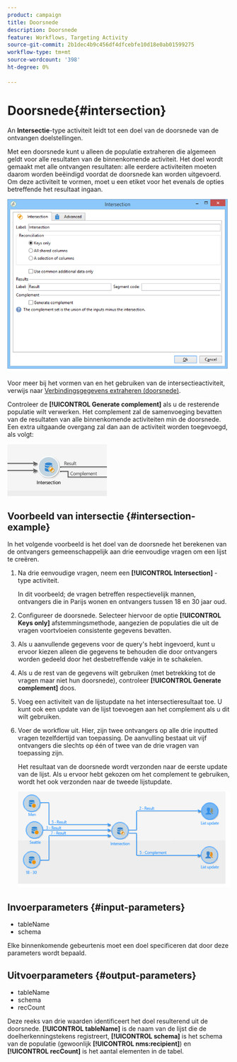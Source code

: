 ```yaml
---
product: campaign
title: Doorsnede
description: Doorsnede
feature: Workflows, Targeting Activity
source-git-commit: 2b1dec4b9c456df4dfcebfe10d18e0ab01599275
workflow-type: tm+mt
source-wordcount: '398'
ht-degree: 0%

---
```


# Doorsnede{#intersection}



An **Intersectie**-type activiteit leidt tot een doel van de doorsnede van de ontvangen doelstellingen.

Met een doorsnede kunt u alleen de populatie extraheren die algemeen geldt voor alle resultaten van de binnenkomende activiteit. Het doel wordt gemaakt met alle ontvangen resultaten: alle eerdere activiteiten moeten daarom worden beëindigd voordat de doorsnede kan worden uitgevoerd. Om deze activiteit te vormen, moet u een etiket voor het evenals de opties betreffende het resultaat ingaan.

![](assets/s_user_segmentation_inter.png)

Voor meer bij het vormen van en het gebruiken van de intersectieactiviteit, verwijs naar [Verbindingsgegevens extraheren (doorsnede)](targeting-workflows.md#extracting-joint-data--intersection-).

Controleer de **[!UICONTROL Generate complement]** als u de resterende populatie wilt verwerken. Het complement zal de samenvoeging bevatten van de resultaten van alle binnenkomende activiteiten min de doorsnede. Een extra uitgaande overgang zal dan aan de activiteit worden toegevoegd, als volgt:

![](assets/s_user_segmentation_inter_compl.png)

## Voorbeeld van intersectie {#intersection-example}

In het volgende voorbeeld is het doel van de doorsnede het berekenen van de ontvangers gemeenschappelijk aan drie eenvoudige vragen om een lijst te creëren.

1. Na drie eenvoudige vragen, neem een **[!UICONTROL Intersection]** -type activiteit.

   In dit voorbeeld; de vragen betreffen respectievelijk mannen, ontvangers die in Parijs wonen en ontvangers tussen 18 en 30 jaar oud.

1. Configureer de doorsnede. Selecteer hiervoor de optie **[!UICONTROL Keys only]** afstemmingsmethode, aangezien de populaties die uit de vragen voortvloeien consistente gegevens bevatten.
1. Als u aanvullende gegevens voor de query&#39;s hebt ingevoerd, kunt u ervoor kiezen alleen die gegevens te behouden die door ontvangers worden gedeeld door het desbetreffende vakje in te schakelen.
1. Als u de rest van de gegevens wilt gebruiken (met betrekking tot de vragen maar niet hun doorsnede), controleer **[!UICONTROL Generate complement]** doos.
1. Voeg een activiteit van de lijstupdate na het intersectieresultaat toe. U kunt ook een update van de lijst toevoegen aan het complement als u dit wilt gebruiken.
1. Voer de workflow uit. Hier, zijn twee ontvangers op alle drie inputted vragen tezelfdertijd van toepassing. De aanvulling bestaat uit vijf ontvangers die slechts op één of twee van de drie vragen van toepassing zijn.

   Het resultaat van de doorsnede wordt verzonden naar de eerste update van de lijst. Als u ervoor hebt gekozen om het complement te gebruiken, wordt het ook verzonden naar de tweede lijstupdate.

   ![](assets/intersection_example.png)

## Invoerparameters {#input-parameters}

* tableName
* schema

Elke binnenkomende gebeurtenis moet een doel specificeren dat door deze parameters wordt bepaald.

## Uitvoerparameters {#output-parameters}

* tableName
* schema
* recCount

Deze reeks van drie waarden identificeert het doel resulterend uit de doorsnede. **[!UICONTROL tableName]** is de naam van de lijst die de doelherkenningstekens registreert, **[!UICONTROL schema]** is het schema van de populatie (gewoonlijk **[!UICONTROL nms:recipient]**) en **[!UICONTROL recCount]** is het aantal elementen in de tabel.
